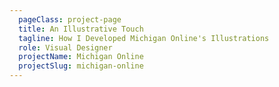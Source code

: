 ```yaml
---
  pageClass: project-page
  title: An Illustrative Touch
  tagline: How I Developed Michigan Online's Illustrations
  role: Visual Designer
  projectName: Michigan Online
  projectSlug: michigan-online
---
```


<ArticlePage :article="$page.frontmatter" />